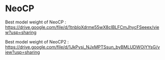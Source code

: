 # NeoCP

Best model weight of NeoCP : https://drive.google.com/file/d/1tnbIoXdrme55wX8cIBLFCmJhycFSeeex/view?usp=sharing

Best model weight of NeoCP2 : https://drive.google.com/file/d/1JkPysi_NJxMPTSsun_byBMLUDWOjYYsG/view?usp=sharing
